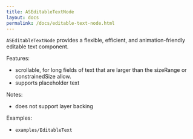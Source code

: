 ```yaml
---
title: ASEditableTextNode
layout: docs
permalink: /docs/editable-text-node.html
---
```

`ASEditableTextNode` provides a flexible, efficient, and animation-friendly editable text component. 

Features:
- scrollable, for long fields of text that are larger than the sizeRange or constrainedSize allow.
- supports placeholder text

Notes:
- does not support layer backing

Examples:
- `examples/EditableText`
